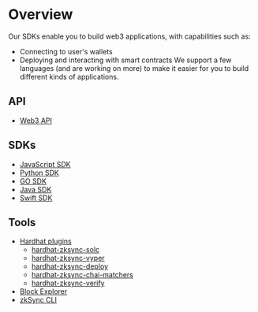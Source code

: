 # Overview

Our SDKs enable you to build web3 applications, with capabilities such as:

- Connecting to user's wallets
- Deploying and interacting with smart contracts
  We support a few languages (and are working on more) to make it easier for you to build different kinds of applications.

## API

- [Web3 API](./api.md)

## SDKs

- [JavaScript SDK](./js)
- [Python SDK](./python/getting-started.md)
- [GO SDK](./go/getting-started.md)
- [Java SDK](./java/getting-started.md)
- [Swift SDK](./swift/getting-started.md)

## Tools

- [Hardhat plugins](./hardhat)
  - [hardhat-zksync-solc](./hardhat/hardhat-zksync-solc.md)
  - [hardhat-zksync-vyper](./hardhat/hardhat-zksync-vyper.md)
  - [hardhat-zksync-deploy](./hardhat/hardhat-zksync-deploy.md)
  - [hardhat-zksync-chai-matchers](./hardhat/hardhat-zksync-chai-matchers.md)
  - [hardhat-zksync-verify](./hardhat/hardhat-zksync-verify.md)
- [Block Explorer](./tools/block-explorer/)
- [zkSync CLI](./tools/zksync-cli/)
